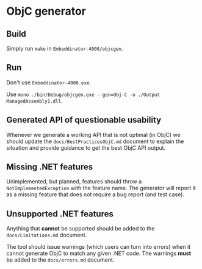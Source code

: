 # ObjC generator

## Build

Simply run `make` in `Embeddinator-4000/objcgen`.

## Run

Don't use `Embeddinator-4000.exe`.

Use `mono ./bin/Debug/objcgen.exe --gen=Obj-C -o ./Output ManagedAssembly1.dll`.

## Generated API of questionable usability

Whenever we generate a working API that is not optimal (in ObjC) we should update the `docs/BestPracticesObjC.md` document to explain the situation and provide guidance to get the best ObjC API output.

## Missing .NET features

Unimplemented, but planned, features should throw a `NotImplementedException` with the feature name. The generator will report it as a missing feature that does not require a bug report (and test case).

## Unsupported .NET features

Anything that **cannot** be supported should be added to the `docs/Limitations.md` document.

The tool should issue warnings (which users can turn into errors) when it cannot generate ObjC to match any given .NET code. The warnings **must** be added to the `docs/errors.md` document.
